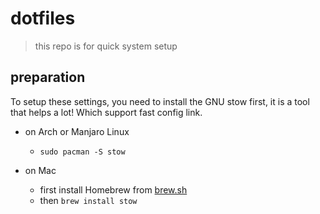 # dotfiles

> this repo is for quick system setup

## preparation

To setup these settings, you need to install the GNU stow first, it is a tool that helps a lot!
Which support fast config link.

- on Arch or Manjaro Linux
  - `sudo pacman -S stow`

- on Mac
  - first install Homebrew from [brew.sh](https://brew.sh/)
  - then `brew install stow`
  
  
